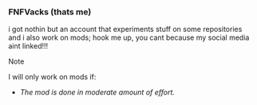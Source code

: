 ### FNFVacks (thats me)
i got nothin but an account that experiments stuff on some repositories<br />
and i also work on mods; hook me up, you cant because my social media aint linked!!!

> [!NOTE]
> I will only work on mods if:
> - _The mod is done in moderate amount of effort._

<!--
**FNFVacks/FNFVacks** is a ✨ _special_ ✨ repository because its `README.md` (this file) appears on your GitHub profile.

Here are some ideas to get you started:

- 🔭 I’m currently working on ...
- 🌱 I’m currently learning ...
- 👯 I’m looking to collaborate on ...
- 🤔 I’m looking for help with ...
- 💬 Ask me about ...
- 📫 How to reach me: ...
- 😄 Pronouns: ...
- ⚡ Fun fact: ...
-->
